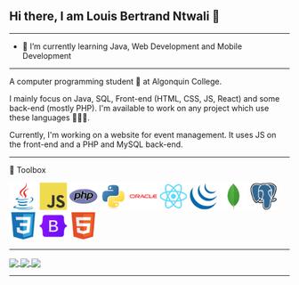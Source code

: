 ## Hi there, I am Louis Bertrand Ntwali 👋
---
- 🌱 I’m currently learning Java, Web Development and Mobile Development
---

A computer programming student 📘 at Algonquin College.

I mainly focus on Java, SQL, Front-end (HTML, CSS, JS, React) and some back-end (mostly PHP). I'm available to work on any project which use these languages 👨🏽‍💻.

Currently, I'm working on a website for event management. It uses JS on the front-end and a PHP and MySQL back-end.

---

🧰 Toolbox

<img src="https://github.com/devicons/devicon/blob/master/icons/java/java-original.svg" alt="Java Logo" width="50" height="50"> <img src="https://github.com/devicons/devicon/blob/master/icons/javascript/javascript-original.svg" alt="JavaScript Logo" width="50" height="50">
<img src="https://github.com/devicons/devicon/blob/master/icons/php/php-original.svg" alt="PHP Logo" width="50" height="50">
<img src="https://github.com/devicons/devicon/blob/master/icons/python/python-original.svg" alt="Python Logo" width="50" height="50">
<img src="https://github.com/devicons/devicon/blob/master/icons/oracle/oracle-original.svg" alt="Oracle Logo" width="50" height="50">
<img src="https://github.com/devicons/devicon/blob/master/icons/react/react-original.svg" alt="React Logo" width="50" height="50">
<img src="https://github.com/devicons/devicon/blob/master/icons/jquery/jquery-original.svg" alt="Jquery Logo" width="50" height="50">
<img src="https://github.com/devicons/devicon/blob/master/icons/mongodb/mongodb-original.svg" alt="MongoDB Logo" width="50" height="50">
<img src="https://github.com/devicons/devicon/blob/master/icons/postgresql/postgresql-original.svg" alt="Postgresql Logo" width="50" height="50">
<img src="https://github.com/devicons/devicon/blob/master/icons/css3/css3-original.svg" alt="CSS Logo" width="50" height="50">
<img src="https://github.com/devicons/devicon/blob/master/icons/bootstrap/bootstrap-original.svg" alt="Bootstrap Logo" width="50" height="50">
<img src="https://github.com/devicons/devicon/blob/master/icons/html5/html5-original.svg" alt="HTML Logo" width="50" height="50">

---

<a href="https://github.com/anuraghazra/github-readme-stats">
  <img height=200 align="center" src="https://github-readme-stats.vercel.app/api/top-langs/?username=zepro2004&hide=html&theme=radical" />
</a>
<a href="https://github.com/anuraghazra/github-readme-stats">
  <img height=200 align="center" src="https://github-readme-stats.vercel.app/api?username=zepro2004&theme=radical&show_icons=true" />
</a>
<!--
  <a href="https://github.com/anuraghazra/github-readme-stats">
  <img height=200 align="center" src="https://github-readme-stats.vercel.app/api/wakatime?username=zepro2004&theme=radical" />
</a>
 -->
<a href="https://github.com/anuraghazra/convoychat">
  <img height=200 align="center" src="https://github-readme-stats.vercel.app/api/top-langs?username=zepro2004&layout=compact&langs_count=8&card_width=320&theme=radical" />
</a>

---
<!--
**zepro2004/zepro2004** is a ✨ _special_ ✨ repository because its `README.md` (this file) appears on your GitHub profile.

Here are some ideas to get you started:

- 🔭 I’m currently working on ...
- 🌱 I’m currently learning ...
- 👯 I’m looking to collaborate on ...
- 🤔 I’m looking for help with ...
- 💬 Ask me about ...
- 📫 How to reach me: ...
- 😄 Pronouns: ...
- ⚡ Fun fact: ...
  -->
